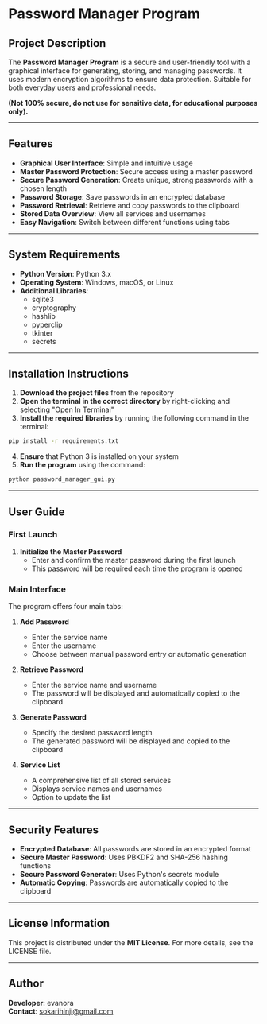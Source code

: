 # Password Manager Program

## Project Description
The **Password Manager Program** is a secure and user-friendly tool with a graphical interface for generating, storing, and managing passwords. It uses modern encryption algorithms to ensure data protection. Suitable for both everyday users and professional needs.

**(Not 100% secure, do not use for sensitive data, for educational purposes only).**

---

## Features

- **Graphical User Interface**: Simple and intuitive usage
- **Master Password Protection**: Secure access using a master password
- **Secure Password Generation**: Create unique, strong passwords with a chosen length
- **Password Storage**: Save passwords in an encrypted database
- **Password Retrieval**: Retrieve and copy passwords to the clipboard
- **Stored Data Overview**: View all services and usernames
- **Easy Navigation**: Switch between different functions using tabs

---

## System Requirements

- **Python Version**: Python 3.x
- **Operating System**: Windows, macOS, or Linux
- **Additional Libraries**:
  - sqlite3
  - cryptography
  - hashlib
  - pyperclip
  - tkinter
  - secrets

---

## Installation Instructions

1. **Download the project files** from the repository
2. **Open the terminal in the correct directory** by right-clicking and selecting "Open In Terminal"
3. **Install the required libraries** by running the following command in the terminal:
```bash
pip install -r requirements.txt
```
4. **Ensure** that Python 3 is installed on your system
5. **Run the program** using the command:
```bash
python password_manager_gui.py
```

---

## User Guide

### First Launch
1. **Initialize the Master Password**
   - Enter and confirm the master password during the first launch
   - This password will be required each time the program is opened

### Main Interface
The program offers four main tabs:

1. **Add Password**
   - Enter the service name
   - Enter the username
   - Choose between manual password entry or automatic generation

2. **Retrieve Password**
   - Enter the service name and username
   - The password will be displayed and automatically copied to the clipboard

3. **Generate Password**
   - Specify the desired password length
   - The generated password will be displayed and copied to the clipboard

4. **Service List**
   - A comprehensive list of all stored services
   - Displays service names and usernames
   - Option to update the list

---

## Security Features

- **Encrypted Database**: All passwords are stored in an encrypted format
- **Secure Master Password**: Uses PBKDF2 and SHA-256 hashing functions
- **Secure Password Generator**: Uses Python's secrets module
- **Automatic Copying**: Passwords are automatically copied to the clipboard

---

## License Information

This project is distributed under the **MIT License**. For more details, see the LICENSE file.

---

## Author

**Developer**: evanora  
**Contact**: [sokarihinji@gmail.com](mailto:sokarihinji@gmail.com)
